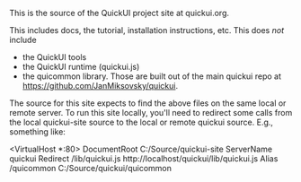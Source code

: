 This is the source of the QuickUI project site at quickui.org.
 
This includes docs, the tutorial, installation instructions, etc. This does *not*
include
* the QuickUI tools
* the QuickUI runtime (quickui.js)
* the quicommon library.
Those are built out of the main quickui repo at https://github.com/JanMiksovsky/quickui.

The source for this site expects to find the above files on the same local or remote
server. To run this site locally, you'll need to redirect some calls from the local
quickui-site source to the local or remote quickui source. E.g., something like:

<VirtualHost *:80>
    DocumentRoot C:/Source/quickui-site
    ServerName quickui
    Redirect /lib/quickui.js http://localhost/quickui/lib/quickui.js
    Alias /quicommon C:/Source/quickui/quicommon
</VirtualHost>
